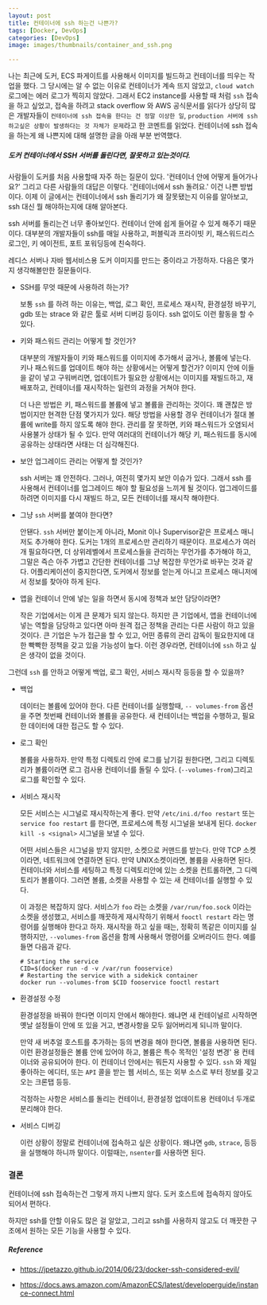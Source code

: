 ```yaml
---
layout: post
title: 컨테이너에 ssh 하는건 나쁜가?
tags: [Docker, DevOps]
categories: [DevOps]
image: images/thumbnails/container_and_ssh.png

---
```



나는 최근에 도커, ECS 파게이트를 사용해서 이미지를 빌드하고 컨테이너를 띄우는 작업을 했다. 그 당시에는 알 수 없는 이유로 컨테이너가 계속 뜨지 않았고, `cloud watch` 로그에는 에러 로그가 찍히지 않았다. 그래서 EC2 instance를 사용할 때 처럼 `ssh` 접속을 하고 싶었고, 접속을 하려고 stack overflow 와 AWS 공식문서를 읽다가 상당히 많은 개발자들이 `컨테이너에 ssh 접속을 한다는 건 정말 이상한 일`, `production 서버에 ssh 하고싶은 상황이 발생하다는 것 자체가 문제`라고 한 코멘트를 읽었다. 컨테이너에 ssh 접속을 하는게 왜 나쁜지에 대해 설명한 글을 아래 부분 번역했다.



##### 도커 컨테이너에서 SSH 서버를 돌린다면, 잘못하고 있는것이다. 

사람들이 도커를 처음 사용할때 자주 하는 질문이 있다. '컨테이너 안에 어떻게 들어가나요?' 그리고 다른 사람들의 대답은 이렇다. '컨테이너에서 ssh 돌려요.' 이건 나쁜 방법이다. 이제 이 글에서는 컨테이너에서 ssh 돌리기가 왜 잘못됐는지 이유를 알아보고, ssh 대신 뭘 해야하는지에 대해 알아본다.

ssh 서버를 돌리는건 너무 좋아보인다. 컨테이너 안에 쉽게 들어갈 수 있게 해주기 때문이다. 대부분의 개발자들이 ssh를 매일 사용하고, 퍼블릭과 프라이빗 키, 패스워드리스 로그인, 키 에이전트, 포트 포워딩등에 친숙하다. 

레디스 서버나 자바 웹서비스용 도커 이미지를 만드는 중이라고 가정하자. 다음은 몇가지 생각해볼만한 질문들이다.

* SSH를 무엇 때문에 사용하려 하는가?

  보통 `ssh` 를 하려 하는 이유는, 백업, 로그 확인, 프로세스 재시작, 환경설정 바꾸기, gdb 또는 strace 와 같은 툴로 서버 디버깅 등이다. ssh 없이도 이런 활동을 할 수 있다.

  

* 키와 패스워드 관리는 어떻게 할 것인가?

  대부분의 개발자들이 키와 패스워드를 이미지에 추가해서 굽거나, 볼륨에 넣는다. 키나 패스워드를 업데이트 해야 하는 상황에서는 어떻게 할건가? 이미지 안에 이들을 같이 넣고 구워버리면, 업데이트가 필요한 상황에서는 이미지를 재빌드하고, 재배포하고, 컨테이너를 재시작하는 일련의 과정을 거쳐야 한다. 

  더 나은 방법은 키, 패스워드를 볼륨에 넣고 볼륨을 관리하는 것이다. 꽤 괜찮은 방법이지만 현격한 단점 몇가지가 있다. 해당 방법을 사용할 경우 컨테이너가 절대 볼륨에 write를 하지 않도록 해야 한다. 관리를 잘 못하면, 키와 패스워드가 오염되서 사용불가 상태가 될 수 있다. 만약 여러대의 컨테이너가 해당 키, 패스워드를 동시에 공유하는 상태라면 사태는 더 심각해진다. 

  

* 보안 업그레이드 관리는 어떻게 할 것인가?

  ssh 서버는 꽤 안전하다. 그러나, 여전히 몇가지 보안 이슈가 있다. 그래서 ssh 를 사용해서 컨테이너를 업그레이드 해야 할 필요성을 느끼게 될 것이다. 업그레이드를 하려면 이미지를 다시 재빌드 하고, 모든 컨테이너를 재시작 해야한다. 

   

* 그냥 `ssh` 서버를 붙여야 한다면?

  안됀다. `ssh` 서버만 붙이는게 아니라, Monit 이나 Supervisor같은 프로세스 매니저도 추가해야 한다. 도커는 1개의 프로세스만 관리하기 때문이다. 프로세스가 여러개 필요하다면, 더 상위레벨에서 프로세스들을 관리하는 무언가를 추가해야 하고, 그말은 즉슨 아주 가볍고 간단한 컨테이너를 그냥 복잡한 무언가로 바꾸는 것과 같다. 어플리케이션이 중지한다면, 도커에서 정보를 얻는게 아니고 프로세스 매니저에서 정보를 찾아야 하게 된다. 

  

* 앱을 컨테이너 안에 넣는 일을 하면서 동시에 정책과 보안 담당이라면?

  작은 기업에서는 이게 큰 문제가 되지 않는다. 하지만 큰 기업에서, 앱을 컨테이너에 넣는 역할을 담당하고 있다면 아마 원격 접근 정책을 관리는 다른 사람이 하고 있을 것이다. 큰 기업은 누가 접근을 할 수 있고, 어떤 종류의 관리 감독이 필요한지에 대한 빡빡한 정책을 갖고 있을 가능성이 높다. 이런 경우라면, 컨테이너에 `ssh` 하고 싶은 생각이 없을 것이다.



그런데 `ssh` 를 안하고 어떻게 백업, 로그 확인, 서비스 재시작 등등을 할 수 있을까?



* 백업

  데이터는 볼륨에 있어야 한다. 다른 컨테이너를 실행할때, `-- volumes-from` 옵션을 주면 첫번째 컨테이너와 볼륨을 공유한다. 새 컨테이너는 백업을 수행하고, 필요한 데이터에 대한 접근도 할 수 있다.

* 로그 확인

  볼륨을 사용하자. 만약 특정 디렉토리 안에 로그를 남기길 원한다면, 그리고 디렉토리가 볼륨이라면 로그 검사용 컨테이너를 돌릴 수 있다. (`--volumes-from`)그리고 로그를 확인할 수 있다.

* 서비스 재시작

  모든 서비스는 시그널로 재시작하는게 좋다. 만약 `/etc/ini.d/foo restart` 또는 `service foo restart` 를 한다면, 프로세스에 특정 시그널을 보내게 된다. `docker kill -s <signal>` 시그널을 보낼 수 있다.

  어떤 서비스들은 시그널을 받지 않지만, 소켓으로 커맨드를 받는다. 만약 TCP 소켓이라면, 네트워크에 연결하면 된다. 만약 UNIX소켓이라면, 볼륨을 사용하면 된다. 컨테이너와 서비스를 세팅하고 특정 디렉토리안에 있는 소켓을 컨트롤하면, 그 디렉토리가 볼륨이다. 그러면 볼륨, 소켓을 사용할 수 있는 새 컨테이너를 실행할 수 있다. 

  이 과정은 복잡하지 않다. 서비스가 `foo`  라는 소켓을 `/var/run/foo.sock` 이라는 소켓을 생성했고, 서비스를 깨끗하게 재시작하기 위해서 `fooctl restart`  라는 명령어를 실행해야 한다고 하자. 재시작을 하고 싶을 때는, 정확히 똑같은 이미지를 실행하지만, `--volumes-from` 옵션을 함께 사용해서 명령어를 오버라이드 한다. 예를 들면 다음과 같다.

  ```shell
  # Starting the service
  CID=$(docker run -d -v /var/run fooservice)
  # Restarting the service with a sidekick container
  docker run --volumes-from $CID fooservice fooctl restart
  ```

  

* 환경설정 수정

  환경설정을 바꿔야 한다면 이미지 안에서 해야한다. 왜냐면 새 컨테이널르 시작하면 옛날 설정들이 안에 또 있을 거고, 변경사항을 모두 잃어버리게 되니까 말이다. 

  만약 새 버추얼 호스트를 추가하는 등의 변경을 해야 한다면, 볼륨을 사용하면 된다. 이런 환경설정들은 볼륨 안에 있어야 하고, 볼륨은 특수 목적인 '설정 변경' 용 컨테이너와 공유되어야 한다. 이 컨테이너 안에서는 뭐든지 사용할 수 있다. `ssh` 와 제일 좋아하는 에디터, 또는 `API` 콜을 받는 웹 서비스, 또는 외부 소스로 부터 정보를 갖고오는 크론탭 등등.

  걱정하는 사항은 서비스를 돌리는 컨테이너, 환경설정 업데이트용 컨테이너 두개로 분리해야 한다.

  

* 서비스 디버깅

  이런 상황이 정말로 컨테이너에 접속하고 싶은 상황이다. 왜냐면 `gdb`, `strace`, 등등을 실행해야 하니까 말이다. 이럴때는, `nsenter`를 사용하면 된다.





### 결론

컨테이너에 ssh 접속하는건 그렇게 까지 나쁘지 않다. 도커 호스트에 접속하지 않아도 되어서 편하다. 

하지만 ssh를 안할 이유도 많은 걸 알았고, 그리고 ssh를 사용하지 않고도 더 깨끗한 구조에서 원하는 모든 기능을 사용할 수 있다.



##### Reference

* https://jpetazzo.github.io/2014/06/23/docker-ssh-considered-evil/

* https://docs.aws.amazon.com/AmazonECS/latest/developerguide/instance-connect.html